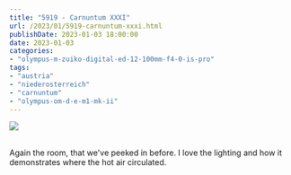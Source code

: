 ```yaml
---
title: "5919 - Carnuntum XXXI"
url: /2023/01/5919-carnuntum-xxxi.html
publishDate: 2023-01-03 18:00:00
date: 2023-01-03
categories:
- "olympus-m-zuiko-digital-ed-12-100mm-f4-0-is-pro"
tags:
- "austria"
- "niederosterreich"
- "carnuntum"
- "olympus-om-d-e-m1-mk-ii"
---
```

<div class="container">
<div class="center"><a target="_blank" href="https://d25zfm9zpd7gm5.cloudfront.net/1200x1200/2019/20190922_101221_lr.jpg"><img class="webfeedsFeaturedVisual" src="https://d25zfm9zpd7gm5.cloudfront.net/0600x0600/2019/20190922_101221_lr.jpg" /></a></div>
</div>
<br />

Again the room, that we've peeked in before. I love the
lighting and how it demonstrates where the hot air
circulated.
